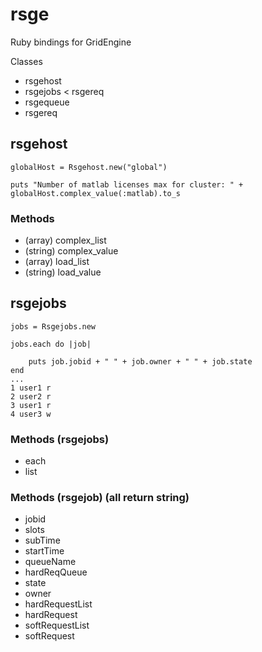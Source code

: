 rsge
====

Ruby bindings for GridEngine

Classes

+ rsgehost
+ rsgejobs < rsgereq
+ rsgequeue
+ rsgereq

## rsgehost ##
~~~
globalHost = Rsgehost.new("global")

puts "Number of matlab licenses max for cluster: " + globalHost.complex_value(:matlab).to_s
~~~
### Methods ###
+ (array) complex_list
+ (string) complex_value
+ (array) load_list
+ (string) load_value

## rsgejobs ##
~~~
jobs = Rsgejobs.new

jobs.each do |job|

    puts job.jobid + " " + job.owner + " " + job.state
end
...
1 user1 r
2 user2 r
3 user1 r
4 user3 w
~~~
### Methods (rsgejobs) ###
+ each
+ list

### Methods (rsgejob) (all return string) ###
+ jobid
+ slots
+ subTime
+ startTime
+ queueName
+ hardReqQueue
+ state
+ owner
+ hardRequestList
+ hardRequest
+ softRequestList
+ softRequest
